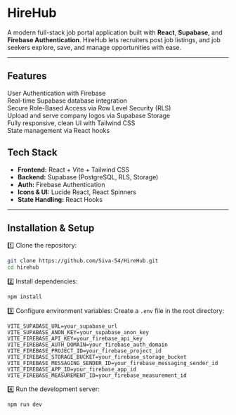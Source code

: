 

# HireHub

A modern full-stack job portal application built with **React**, **Supabase**, and **Firebase Authentication**. HireHub lets recruiters post job listings, and job seekers explore, save, and manage opportunities with ease.

---

##  Features

 User Authentication with Firebase  
 Real-time Supabase database integration  
 Secure Role-Based Access via Row Level Security (RLS)  
 Upload and serve company logos via Supabase Storage  
 Fully responsive, clean UI with Tailwind CSS  
 State management via React hooks  

## Tech Stack

- **Frontend:** React + Vite + Tailwind CSS  
- **Backend:** Supabase (PostgreSQL, RLS, Storage)  
- **Auth:** Firebase Authentication  
- **Icons & UI:** Lucide React, React Spinners  
- **State Handling:** React Hooks  

---

## Installation & Setup

1️⃣ Clone the repository:
```bash
git clone https://github.com/Siva-54/HireHub.git
cd hirehub
```

2️⃣ Install dependencies:
```bash
npm install
```

3️⃣ Configure environment variables:
Create a `.env` file in the root directory:

```env
VITE_SUPABASE_URL=your_supabase_url
VITE_SUPABASE_ANON_KEY=your_supabase_anon_key
VITE_FIREBASE_API_KEY=your_firebase_api_key
VITE_FIREBASE_AUTH_DOMAIN=your_firebase_auth_domain
VITE_FIREBASE_PROJECT_ID=your_firebase_project_id
VITE_FIREBASE_STORAGE_BUCKET=your_firebase_storage_bucket
VITE_FIREBASE_MESSAGING_SENDER_ID=your_firebase_messaging_sender_id
VITE_FIREBASE_APP_ID=your_firebase_app_id
VITE_FIREBASE_MEASUREMENT_ID=your_firebase_measurement_id
```

4️⃣ Run the development server:
```bash
npm run dev
```